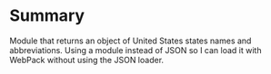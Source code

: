 # Summary

Module that returns an object of United States states names and abbreviations.  Using a module instead of JSON so I can load it with WebPack without using the JSON loader.